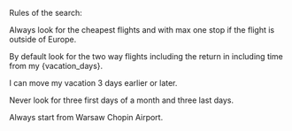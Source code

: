 <rules>

Rules of the search:

Always look for the cheapest flights and with max one stop if the flight is outside of Europe.

By default look for the two way flights including the return in including time from my {vacation_days}.

I can move my vacation 3 days earlier or later.

Never look for three first days of a month and three last days.

Always start from Warsaw Chopin Airport.

</rules>
